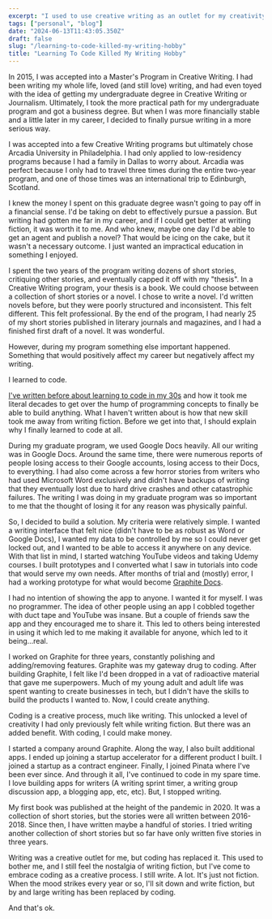 ```yaml
---
excerpt: "I used to use creative writing as an outlet for my creativity. But when I learned to code, that all changed."
tags: ["personal", "blog"]
date: "2024-06-13T11:43:05.350Z"
draft: false
slug: "/learning-to-code-killed-my-writing-hobby"
title: "Learning To Code Killed My Writing Hobby"
---
```

In 2015, I was accepted into a Master's Program in Creative Writing. I had been writing my whole life, loved (and still love) writing, and had even toyed with the idea of getting my undergraduate degree in Creative Writing or Journalism. Ultimately, I took the more practical path for my undergraduate program and got a business degree. But when I was more financially stable and a little later in my career, I decided to finally pursue writing in a more serious way.

I was accepted into a few Creative Writing programs but ultimately chose Arcadia University in Philadelphia. I had only applied to low-residency programs because I had a family in Dallas to worry about. Arcadia was perfect because I only had to travel three times during the entire two-year program, and one of those times was an international trip to Edinburgh, Scotland.

I knew the money I spent on this graduate degree wasn't going to pay off in a financial sense. I'd be taking on debt to effectively pursue a passion. But writing had gotten me far in my career, and if I could get better at writing fiction, it was worth it to me. And who knew, maybe one day I'd be able to get an agent and publish a novel? That would be icing on the cake, but it wasn't a necessary outcome. I just wanted an impractical education in something I enjoyed.

I spent the two years of the program writing dozens of short stories, critiquing other stories, and eventually capped it off with my "thesis". In a Creative Writing program, your thesis is a book. We could choose between a collection of short stories or a novel. I chose to write a novel. I'd written novels before, but they were poorly structured and inconsistent. This felt different. This felt professional. By the end of the program, I had nearly 25 of my short stories published in literary journals and magazines, and I had a finished first draft of a novel. It was wonderful.

However, during my program something else important happened. Something that would positively affect my career but negatively affect my writing.

I learned to code.

[I've written before about learning to code in my 30s](https://dev.to/polluterofminds/how-i-became-a-developer-in-my-30s-4pe8) and how it took me literal decades to get over the hump of programming concepts to finally be able to build anything. What I haven't written about is how that new skill took me away from writing fiction. Before we get into that, I should explain why I finally learned to code at all.

During my graduate program, we used Google Docs heavily. All our writing was in Google Docs. Around the same time, there were numerous reports of people losing access to their Google accounts, losing access to their Docs, to everything. I had also come across a few horror stories from writers who had used Microsoft Word exclusively and didn't have backups of writing that they eventually lost due to hard drive crashes and other catastrophic failures. The writing I was doing in my graduate program was so important to me that the thought of losing it for any reason was physically painful.

So, I decided to build a solution. My criteria were relatively simple. I wanted a writing interface that felt nice (didn't have to be as robust as Word or Google Docs), I wanted my data to be controlled by me so I could never get locked out, and I wanted to be able to access it anywhere on any device. With that list in mind, I started watching YouTube videos and taking Udemy courses. I built prototypes and I converted what I saw in tutorials into code that would serve my own needs. After months of trial and (mostly) error, I had a working prototype for what would become [Graphite Docs](https://www.youtube.com/watch?v=ZCsHdHgxa5Y).

I had no intention of showing the app to anyone. I wanted it for myself. I was no programmer. The idea of other people using an app I cobbled together with duct tape and YouTube was insane. But a couple of friends saw the app and they encouraged me to share it. This led to others being interested in using it which led to me making it available for anyone, which led to it being…real.

I worked on Graphite for three years, constantly polishing and adding/removing features. Graphite was my gateway drug to coding. After building Graphite, I felt like I'd been dropped in a vat of radioactive material that gave me superpowers. Much of my young adult and adult life was spent wanting to create businesses in tech, but I didn't have the skills to build the products I wanted to. Now, I could create anything.

Coding is a creative process, much like writing. This unlocked a level of creativity I had only previously felt while writing fiction. But there was an added benefit. With coding, I could make money.

I started a company around Graphite. Along the way, I also built additional apps. I ended up joining a startup accelerator for a different product I built. I joined a startup as a contract engineer. Finally, I joined Pinata where I've been ever since. And through it all, I've continued to code in my spare time. I love building apps for writers (A writing sprint timer, a writing group discussion app, a blogging app, etc, etc). But, I stopped writing.

My first book was published at the height of the pandemic in 2020. It was a collection of short stories, but the stories were all written between 2016-2018. Since then, I have written maybe a handful of stories. I tried writing another collection of short stories but so far have only written five stories in three years.

Writing was a creative outlet for me, but coding has replaced it. This used to bother me, and I still feel the nostalgia of writing fiction, but I've come to embrace coding as a creative process. I still write. A lot. It's just not fiction. When the mood strikes every year or so, I'll sit down and write fiction, but by and large writing has been replaced by coding.

And that's ok.